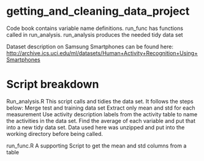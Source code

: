 # getting_and_cleaning_data_project

Code book contains variable name definitions.
run_func has functions called in run_analysis.
run_analysis produces the needed tidy data set

Dataset description on Samsung Smartphones can be found here:
http://archive.ics.uci.edu/ml/datasets/Human+Activity+Recognition+Using+Smartphones

# Script breakdown
Run_analysis.R
This script calls and tidies the data set.
It follows the steps below:
  Merge test and training data set
  Extract only mean and std for each measurement
  Use activity description labels from the activity table to name the activities in the data set.
  Find the average of each variable and put that into a new tidy data set.
 Data used here was unzipped and put into the working directory before being called.


run_func.R
A supporting Script to get the mean and std columns from a table
